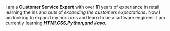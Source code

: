  
I am a **Customer Service Expert** with over **11** years of experiance in retail learning the ins and outs of _exceeding the customers expectations_.
Now I am looking to expand my horizons and learn to be a software engineer. I am currently learning _**HTMl,CSS,Python,and Java.**_
